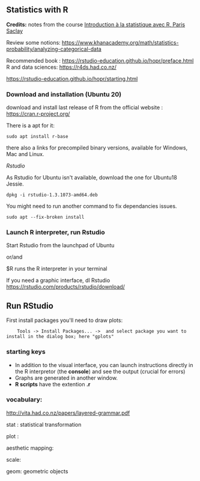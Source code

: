 ## Statistics with R

**Credits:** notes from the course [Introduction à la statistique avec R, Paris Saclay](https://www.fun-mooc.fr/courses/course-v1:ParisSaclay+71007+session14/about)

Review some notions: https://www.khanacademy.org/math/statistics-probability/analyzing-categorical-data 

Recommended book : https://rstudio-education.github.io/hopr/preface.html
R and data sciences: https://r4ds.had.co.nz/

https://rstudio-education.github.io/hopr/starting.html

### Download and installation (Ubuntu 20)

download and install last release  of R from the official website :  https://cran.r-project.org/

There is a apt for it:
        
    sudo apt install r-base

there also a links for precompiled binary versions, available for Windows, Mac and Linux.

*Rstudio*

As Rstudio for Ubuntu isn't available, download the one for Ubuntu18 Jessie. 

    dpkg -i rstudio-1.3.1073-amd64.deb

You might need to run another command to fix dependancies issues.

    sudo apt --fix-broken install
    
### Launch R interpreter, run Rstudio

Start Rstudio from the launchpad of Ubuntu

or/and

$R
runs the R interpreter in your terminal 

If you need a graphic interface, dl Rstudio https://rstudio.com/products/rstudio/download/


## Run RStudio

First install packages you'll need to draw plots: 

        Tools -> Install Packages... ->  and select package you want to install in the dialog box; here "gplots"
       
### starting keys

- In addition to the visual interface, you can launch instructions directly in the R interpretor (the **console**) and see the output (crucial for errors)
- Graphs are generated in another window.
- **R scripts** have the extention **.r**







### vocabulary:
http://vita.had.co.nz/papers/layered-grammar.pdf

stat : statistical transformation

plot : 

aesthetic mapping: 

scale:  

geom:  geometric objects 
